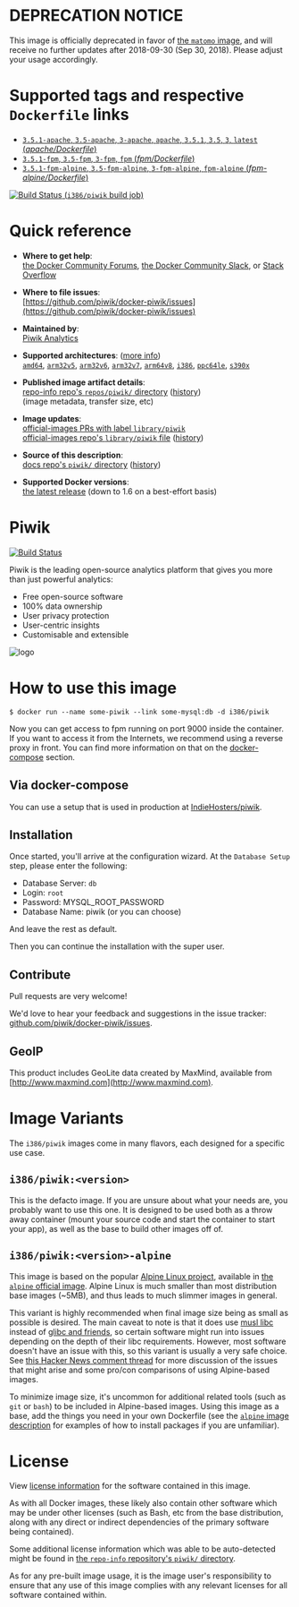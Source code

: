 <!--

********************************************************************************

WARNING:

    DO NOT EDIT "piwik/README.md"

    IT IS AUTO-GENERATED

    (from the other files in "piwik/" combined with a set of templates)

********************************************************************************

-->

# **DEPRECATION NOTICE**

This image is officially deprecated in favor of [the `matomo` image](https://hub.docker.com/_/matomo/), and will receive no further updates after 2018-09-30 (Sep 30, 2018). Please adjust your usage accordingly.

# Supported tags and respective `Dockerfile` links

-	[`3.5.1-apache`, `3.5-apache`, `3-apache`, `apache`, `3.5.1`, `3.5`, `3`, `latest` (*apache/Dockerfile*)](https://github.com/matomo-org/docker/blob/89d38796efe1063e84d8dee3e7c74d04cb240abc/apache/Dockerfile)
-	[`3.5.1-fpm`, `3.5-fpm`, `3-fpm`, `fpm` (*fpm/Dockerfile*)](https://github.com/matomo-org/docker/blob/89d38796efe1063e84d8dee3e7c74d04cb240abc/fpm/Dockerfile)
-	[`3.5.1-fpm-alpine`, `3.5-fpm-alpine`, `3-fpm-alpine`, `fpm-alpine` (*fpm-alpine/Dockerfile*)](https://github.com/matomo-org/docker/blob/89d38796efe1063e84d8dee3e7c74d04cb240abc/fpm-alpine/Dockerfile)

[![Build Status](https://doi-janky.infosiftr.net/job/multiarch/job/i386/job/piwik/badge/icon) (`i386/piwik` build job)](https://doi-janky.infosiftr.net/job/multiarch/job/i386/job/piwik/)

# Quick reference

-	**Where to get help**:  
	[the Docker Community Forums](https://forums.docker.com/), [the Docker Community Slack](https://blog.docker.com/2016/11/introducing-docker-community-directory-docker-community-slack/), or [Stack Overflow](https://stackoverflow.com/search?tab=newest&q=docker)

-	**Where to file issues**:  
	[https://github.com/piwik/docker-piwik/issues](https://github.com/piwik/docker-piwik/issues)

-	**Maintained by**:  
	[Piwik Analytics](https://github.com/piwik/docker-piwik)

-	**Supported architectures**: ([more info](https://github.com/docker-library/official-images#architectures-other-than-amd64))  
	[`amd64`](https://hub.docker.com/r/amd64/piwik/), [`arm32v5`](https://hub.docker.com/r/arm32v5/piwik/), [`arm32v6`](https://hub.docker.com/r/arm32v6/piwik/), [`arm32v7`](https://hub.docker.com/r/arm32v7/piwik/), [`arm64v8`](https://hub.docker.com/r/arm64v8/piwik/), [`i386`](https://hub.docker.com/r/i386/piwik/), [`ppc64le`](https://hub.docker.com/r/ppc64le/piwik/), [`s390x`](https://hub.docker.com/r/s390x/piwik/)

-	**Published image artifact details**:  
	[repo-info repo's `repos/piwik/` directory](https://github.com/docker-library/repo-info/blob/master/repos/piwik) ([history](https://github.com/docker-library/repo-info/commits/master/repos/piwik))  
	(image metadata, transfer size, etc)

-	**Image updates**:  
	[official-images PRs with label `library/piwik`](https://github.com/docker-library/official-images/pulls?q=label%3Alibrary%2Fpiwik)  
	[official-images repo's `library/piwik` file](https://github.com/docker-library/official-images/blob/master/library/piwik) ([history](https://github.com/docker-library/official-images/commits/master/library/piwik))

-	**Source of this description**:  
	[docs repo's `piwik/` directory](https://github.com/docker-library/docs/tree/master/piwik) ([history](https://github.com/docker-library/docs/commits/master/piwik))

-	**Supported Docker versions**:  
	[the latest release](https://github.com/docker/docker-ce/releases/latest) (down to 1.6 on a best-effort basis)

# Piwik

[![Build Status](https://travis-ci.org/piwik/docker-piwik.svg?branch=master)](https://travis-ci.org/piwik/docker-piwik)

Piwik is the leading open-source analytics platform that gives you more than just powerful analytics:

-	Free open-source software
-	100% data ownership
-	User privacy protection
-	User-centric insights
-	Customisable and extensible

![logo](https://cdn.rawgit.com/docker-library/docs/db93419075dcb0e24c48bba055582180df9438ea/piwik/logo.svg)

# How to use this image

```console
$ docker run --name some-piwik --link some-mysql:db -d i386/piwik
```

Now you can get access to fpm running on port 9000 inside the container. If you want to access it from the Internets, we recommend using a reverse proxy in front. You can find more information on that on the [docker-compose](#docker-compose) section.

## Via docker-compose

You can use a setup that is used in production at [IndieHosters/piwik](https://github.com/indiehosters/piwik).

## Installation

Once started, you'll arrive at the configuration wizard. At the `Database Setup` step, please enter the following:

-	Database Server: `db`
-	Login: `root`
-	Password: MYSQL_ROOT_PASSWORD
-	Database Name: piwik (or you can choose)

And leave the rest as default.

Then you can continue the installation with the super user.

## Contribute

Pull requests are very welcome!

We'd love to hear your feedback and suggestions in the issue tracker: [github.com/piwik/docker-piwik/issues](https://github.com/piwik/docker-piwik/issues).

## GeoIP

This product includes GeoLite data created by MaxMind, available from [http://www.maxmind.com](http://www.maxmind.com).

# Image Variants

The `i386/piwik` images come in many flavors, each designed for a specific use case.

## `i386/piwik:<version>`

This is the defacto image. If you are unsure about what your needs are, you probably want to use this one. It is designed to be used both as a throw away container (mount your source code and start the container to start your app), as well as the base to build other images off of.

## `i386/piwik:<version>-alpine`

This image is based on the popular [Alpine Linux project](http://alpinelinux.org), available in [the `alpine` official image](https://hub.docker.com/_/alpine). Alpine Linux is much smaller than most distribution base images (~5MB), and thus leads to much slimmer images in general.

This variant is highly recommended when final image size being as small as possible is desired. The main caveat to note is that it does use [musl libc](http://www.musl-libc.org) instead of [glibc and friends](http://www.etalabs.net/compare_libcs.html), so certain software might run into issues depending on the depth of their libc requirements. However, most software doesn't have an issue with this, so this variant is usually a very safe choice. See [this Hacker News comment thread](https://news.ycombinator.com/item?id=10782897) for more discussion of the issues that might arise and some pro/con comparisons of using Alpine-based images.

To minimize image size, it's uncommon for additional related tools (such as `git` or `bash`) to be included in Alpine-based images. Using this image as a base, add the things you need in your own Dockerfile (see the [`alpine` image description](https://hub.docker.com/_/alpine/) for examples of how to install packages if you are unfamiliar).

# License

View [license information](https://github.com/piwik/piwik/blob/master/LEGALNOTICE) for the software contained in this image.

As with all Docker images, these likely also contain other software which may be under other licenses (such as Bash, etc from the base distribution, along with any direct or indirect dependencies of the primary software being contained).

Some additional license information which was able to be auto-detected might be found in [the `repo-info` repository's `piwik/` directory](https://github.com/docker-library/repo-info/tree/master/repos/piwik).

As for any pre-built image usage, it is the image user's responsibility to ensure that any use of this image complies with any relevant licenses for all software contained within.
